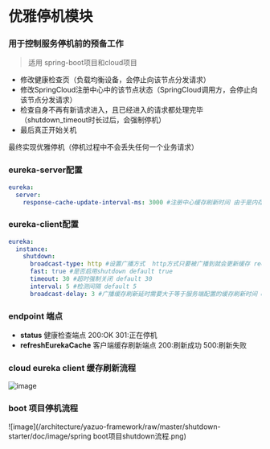 # 优雅停机模块
### 用于控制服务停机前的预备工作
> 适用 spring-boot项目和cloud项目
* 修改健康检查页（负载均衡设备，会停止向该节点分发请求）
* 修改SpringCloud注册中心中的该节点状态（SpringCloud调用方，会停止向该节点分发请求）
* 检查自身不再有新请求进入，且已经进入的请求都处理完毕（shutdown_timeout时长过后，会强制停机）
* 最后真正开始关机

最终实现优雅停机（停机过程中不会丢失任何一个业务请求）

### eureka-server配置

```yaml
eureka:
  server:
    response-cache-update-interval-ms: 3000 #注册中心缓存刷新时间 由于是内存间的拷贝可以设置相对较短的时间
```
### eureka-client配置

```yaml
eureka:
  instance:
    shutdown:
      broadcast-type: http #设置广播方式  http方式只要被广播到就会更新缓存 redis会检查是否依赖了该服务 没有依赖则不更新缓存
      fast: true #是否启用shutdown default true
      timeout: 30 #超时强制关闭 default 30
      interval: 5 #检测间隔 default 5
      broadcast-delay: 3 #广播缓存刷新延时需要大于等于服务端配置的缓存刷新时间 default 3
```
### endpoint 端点

- **status** 健康检查端点 200:OK 301:正在停机
- **refreshEurekaCache** 客户端缓存刷新端点 200:刷新成功 500:刷新失败 

### cloud eureka client 缓存刷新流程
![image](/architecture/yazuo-framework/raw/master/shutdown-starter/doc/image/eureka客户端缓存刷新流程.png)

### boot 项目停机流程
![image](/architecture/yazuo-framework/raw/master/shutdown-starter/doc/image/spring boot项目shutdown流程.png)